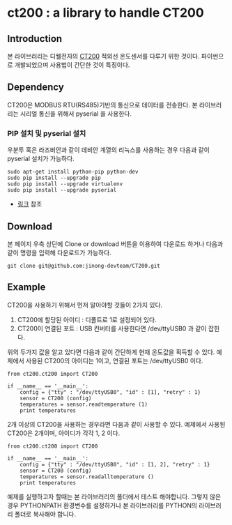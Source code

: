 # ct200 : a library to handle CT200 

## Introduction

본 라이브러리는 디웰전자의 [CT200](http://www.diwell.com/product/detail.html?product_no=39&cate_no=24&display_group=1) 적외선 온도센서를 다루기 위한 것이다. 파이썬으로 개발되었으며 사용법이 간단한 것이 특징이다.

## Dependency
CT200은 MODBUS RTU(RS485)기반의 통신으로 데이터를 전송한다. 본 라이브러리는 시리얼 통신을 위해서 pyserial 을 사용한다.

### PIP 설치 및 pyserial 설치
우분투 혹은 라즈비안과 같이 데비안 계열의 리눅스를 사용하는 경우 다음과 같이 pyserial 설치가 가능하다.
```
sudo apt-get install python-pip python-dev 
sudo pip install --upgrade pip 
sudo pip install --upgrade virtualenv 
sudo pip install --upgrade pyserial
```
* [링크](https://pip.pypa.io/en/stable/installing/) 참조

## Download
본 페이지 우측 상단에 Clone or download 버튼을 이용하여 다운로드 하거나 다음과 같이 명령을 입력해 다운로드가 가능하다.
```
git clone git@github.com:jinong-devteam/CT200.git
```

## Example
CT200을 사용하기 위해서 먼저 알아야할 것들이 2가지 있다.
1. CT200에 할당된 아이디 : 디폴트로 1로 설정되어 있다.
1. CT200이 연결된 포트 : USB 컨버터를 사용한다면 /dev/ttyUSB0 과 같이 잡힌다.

위의 두가지 값을 알고 있다면 다음과 같이 간단하게 현재 온도값을 획득할 수 있다.
예제에서 사용된 CT200의 아이디는 1이고, 연결된 포트는 /dev/ttyUSB0 이다. 
```
from ct200.ct200 import CT200
  
if __name__ == '__main__':
    config = {"tty" : "/dev/ttyUSB0", "id" : [1], "retry" : 1}
    sensor = CT200 (config)
    temperatures = sensor.readtemperature (1)
    print temperatures
```

2개 이상의 CT200을 사용하는 경우라면 다음과 같이 사용할 수 있다.
예제에서 사용된 CT200은 2개이며, 아이디가 각각 1, 2 이다.
```
from ct200.ct200 import CT200
  
if __name__ == '__main__':
    config = {"tty" : "/dev/ttyUSB0", "id" : [1, 2], "retry" : 1}
    sensor = CT200 (config)
    temperatures = sensor.readalltemperature ()
    print temperatures
```

예제를 실행하고자 할때는 본 라이브러리의 폴더에서 테스트 해야합니다. 그렇지 않은 경우 PYTHONPATH 환경변수를 설정하거나 본 라이브러리를 PYTHON의 라이브러리 폴더로 복사해야 합니다.

